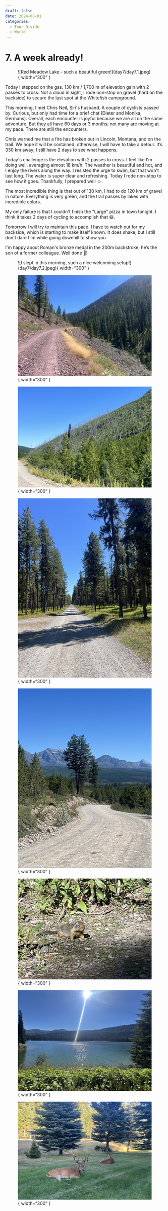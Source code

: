 ```yaml
---
draft: false 
date: 2024-08-01
categories:
  - Tour Divide
  - World
---
```


# 7. A week already!

<figure markdown>
![Red Meadow Lake - such a beautiful green!](day7/day7.1.jpeg){ width=“300” }
</figure>

Today I stepped on the gas. 130 km / 1,700 m of elevation gain with 2 passes to cross. Not a cloud in sight, I rode non-stop on gravel (hard on the backside) to secure the last spot at the Whitefish campground.

<!-- more -->

This morning, I met Chris Neil, Siri's husband. A couple of cyclists passed by. Curious, but only had time for a brief chat (Dieter and Monika, Germans). Overall, each encounter is joyful because we are all on the same adventure. But they all have 60 days or 3 months; not many are moving at my pace. There are still the encounters.

Chris warned me that a fire has broken out in Lincoln, Montana, and on the trail. We hope it will be contained; otherwise, I will have to take a detour. It’s 330 km away; I still have 2 days to see what happens.

Today's challenge is the elevation with 2 passes to cross. I feel like I'm doing well, averaging almost 18 km/h. The weather is beautiful and hot, and I enjoy the rivers along the way. I resisted the urge to swim, but that won't last long. The water is super clear and refreshing. Today I rode non-stop to see how it goes. Thankfully, I prepared well ☺️.

The most incredible thing is that out of 130 km, I had to do 120 km of gravel in nature. Everything is very green, and the trail passes by lakes with incredible colors.

My only failure is that I couldn't finish the "Large" pizza in town tonight. I think it takes 2 days of cycling to accomplish that 😄.

Tomorrow I will try to maintain this pace. I have to watch out for my backside, which is starting to make itself known. It does shake, but I still don't dare film while going downhill to show you.

I'm happy about Roman's bronze medal in the 200m backstroke; he’s the son of a former colleague. Well done 👏!

<figure markdown>
![I slept in this morning, such a nice welcoming setup!](day7/day7.2.jpeg){ width=“300” }

![Great trail, I'm at the top of the first pass](day7/day7.3.jpeg){ width=“300” }

![It grows back faster than my hair!](day7/day7.4.jpeg){ width=“300” }

![Always straight ahead!](day7/day7.5.jpeg){ width=“300” }

![The beautiful descent!](day7/day7.6.jpeg){ width=“300” }

![Prairie dog - they are everywhere. They love to cross when I pass by. Especially in the late afternoon.](day7/day7.7.jpeg){ width=“300” }

![It's tempting!](day7/day7.8.jpeg){ width=“300” }

![They could move! Well, I can't believe these ones aren't fed!](day7/day7.9.jpeg){ width=“300” }


</figure>
